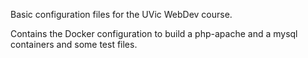 Basic configuration files for the UVic WebDev course.

Contains the Docker configuration to build a php-apache and a mysql containers and some test files.
